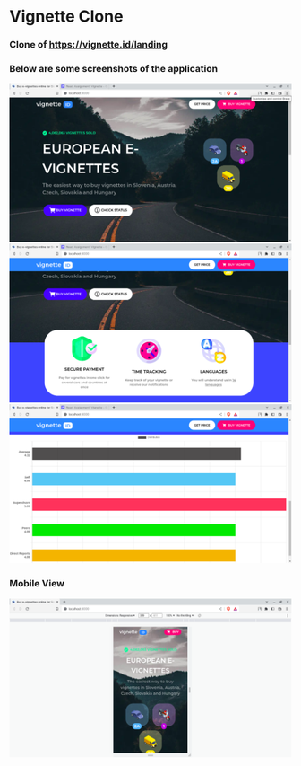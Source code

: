 # Vignette Clone

### Clone of <a href="https://vignette.id/landing">https://vignette.id/landing</a>

### Below are some screenshots of the application

<img src="./public/ss1.png" />
<br/>

<img src="./public/ss2.png" />
<br/>

<img src="./public/ss3.png" />
<br/>

### Mobile View

<img src="./public/ss4.png" />
